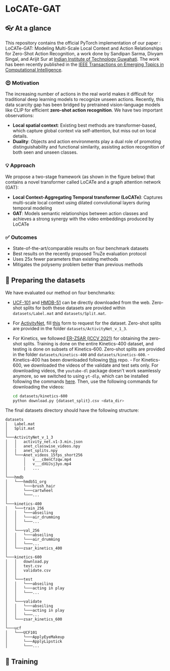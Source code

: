 # LoCATe-GAT

## 👓 At a glance
This repository contains the official PyTorch implementation of our paper : LoCATe-GAT: Modeling Multi-Scale Local Context and Action Relationships for Zero-Shot Action Recognition, a work done by Sandipan Sarma, Divyam Singal, and Arijit Sur at [Indian Institute of Technology Guwahati](https://www.iitg.ac.in/cse/). The work has been recently published in the [IEEE Transactions on Emerging Topics in Computational Intelligence](https://ieeexplore.ieee.org/xpl/aboutJournal.jsp?punumber=7433297).

### 😍 Motivation

The increasing number of actions in the real world makes it difficult for traditional deep learning models to recognize unseen actions. Recently, this data scarcity gap has been bridged by pretrained vision-language models like CLIP for efficient **zero-shot action recognition**. We have two important observations:

- **Local spatial context**: Existing best methods are transformer-based, which capture global context via self-attention, but miss out on local details.
- **Duality**: Objects and action environments play a dual role of promoting distinguishability and functional similarity, assisting action recognition of both seen and unseen classes.

### 💡 Approach
We propose a two-stage framework (as shown in the figure below) that contains a novel transformer called LoCATe and a graph attention network (GAT):

- **Local Context-Aggregating Temporal transformer (LoCATe)**: Captures multi-scale local context using dilated convolutional layers during temporal modeling
- **GAT**: Models semantic relationships between action classes and achieves a strong synergy with the video embeddings produced by LoCATe

### ✅ Outcomes
- State-of-the-art/comparable results on four benchmark datasets
- Best results on the recently proposed TruZe evaluation protocol
- Uses 25x fewer parameters than existing methods
- Mitigates the polysemy problem better than previous methods

## 📁 Preparing the datasets

We have evaluated our method on four benchmarks: 
- [UCF-101](https://www.crcv.ucf.edu/data/UCF101/UCF101.rar) and [HMDB-51](serre-lab.clps.brown.edu/wp-content/uploads/2013/10/hmdb51_org.rar) can be directly downloaded from the web. Zero-shot splits for both these datasets are provided within ```datasets/Label.mat``` and ```datasets/Split.mat```.
- For [ActivityNet](http://activity-net.org/download.html), fill [this](https://docs.google.com/forms/d/e/1FAIpQLSdxhNVeeSCwB2USAfeNWCaI9saVT6i2hpiiizVYfa3MsTyamg/viewform) form to request for the dataset. Zero-shot splits are provided in the folder ```datasets/ActivityNet_v_1_3```.
- For Kinetics, we followed [ER-ZSAR (ICCV 2021)](https://github.com/DeLightCMU/ElaborativeRehearsal) for obtaining the zero-shot splits. Training is done on the entire Kinetics-400 dataset, and testing is done on subsets of Kinetics-600. Zero-shot splits are provided in the folder ```datasets/kinetics-400``` and ```datasets/kinetics-600```.
      - Kinetics-400 has been downloaded following [this](https://github.com/youngwanLEE/VoV3D/blob/main/DATA.md#kinetics-400) repo.
      - For Kinetics-600, we downloaded the videos of the validate and test sets only. For downloading videos, the ```youtube-dl``` package doesn't work seamlessly anymore, so we switched to using ```yt-dlp```, which can be installed following the commands [here](https://www.rapidseedbox.com/blog/yt-dlp-complete-guide). Then, use the following commands for downloading the videos:

  ```bash
  cd datasets/kinetics-600
  python download.py {dataset_split}.csv <data_dir>
  ```
The final datasets directory should have the following structure:

```
datasets
│   Label.mat
│   Split.mat    
│
└───ActivityNet_v_1_3
│   │   activity_net.v1-3.min.json
│   │   anet_classwise_videos.npy
│   |   anet_splits.npy
│   └───Anet_videos_15fps_short256
│       │   v___c8enCfzqw.mp4
│       │   v___dXUJsj3yo.mp4
│       |   ...
│
└───hmdb
│   └───hmdb51_org
│       └───brush_hair
│       └───cartwheel
│       └───...
│   
└───kinetics-400
│   └───train_256
│   │   └───abseiling
│   │   └───air_drumming
│   │   └───...
│   │
│   └───val_256
│   │   └───abseiling
│   │   └───air_drumming
│   │   └───...
│   └───zsar_kinetics_400
│   
└───kinetics-600
│   │   download.py
│   │   test.csv  
│   │   validate.csv
│   │ 
│   └───test
│   │   └───abseiling
│   │   └───acting in play
│   │   └───...
│   │
│   └───validate
│   │   └───abseiling
│   │   └───acting in play
│   │   └───...
│   └───zsar_kinetics_600
│   
└───ucf
│   └───UCF101
│       └───ApplyEyeMakeup
│       └───ApplyLipstick
│       └───...
```
## 🚄 Training
